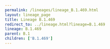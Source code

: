 ```yaml
---
permalink: /lineages/lineage_B.1.469.html
layout: lineage_page
title: Lineage B.1.469
redirect_to: ../lineage.html?lineage=B.1.469
lineage: B.1.469
parent: B.1
children: ['B.1.469']
---
```

